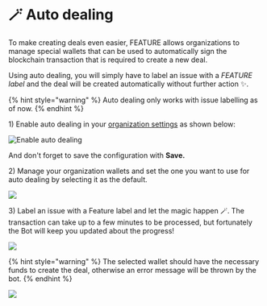 # 🪄 Auto dealing

To make creating deals even easier, FEATURE allows organizations to manage special wallets that can be used to automatically sign the blockchain transaction that is required to create a new deal.

Using auto dealing, you will simply have to label an issue with a _FEATURE label_ and the deal will be created automatically without further action ✨.

{% hint style="warning" %}
Auto dealing only works with issue labelling as of now.
{% endhint %}

1\) Enable auto dealing in your [organization settings](https://dashboard.feature.sh/settings/wallets) as shown below:

![Enable auto dealing](../.gitbook/assets/enable\_auto\_dealing.png)

And don't forget to save the configuration with **Save.**

2\) Manage your organization wallets and set the one you want to use for auto dealing by selecting it as the default.

![](../.gitbook/assets/select\_organization\_wallet.png)

3\) Label an issue with a Feature label and let the magic happen 🪄. The transaction can take up to a few minutes to be processed, but fortunately the Bot will keep you updated about the progress!

![](../.gitbook/assets/auto\_deal\_success.png)

{% hint style="warning" %}
The selected wallet should have the necessary funds to create the deal, otherwise an error message will be thrown by the bot.
{% endhint %}

![](../.gitbook/assets/auto\_deal\_failure.png)

